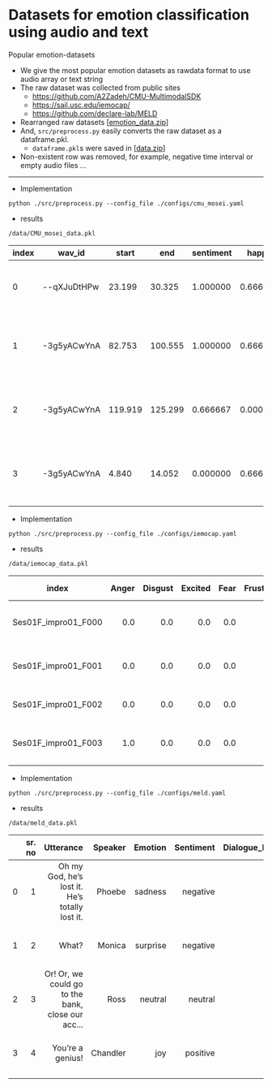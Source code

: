 # Datasets for emotion classification using audio and text
Popular emotion-datasets

- We give the most popular emotion datasets as rawdata format to use audio array or text string
- The raw dataset was collected from public sites
    - https://github.com/A2Zadeh/CMU-MultimodalSDK
    - https://sail.usc.edu/iemocap/
    - https://github.com/declare-lab/MELD
- Rearranged raw datasets [[emotion_data.zip]()] 
- And, `src/preprocess.py` easily converts the raw dataset as a dataframe.pkl.
    - `dataframe.pkl`s were saved in [[data.zip]()]
- Non-existent row was removed, for example, negative time interval or empty audio files ...
---

- Implementation

```shell
python ./src/preprocess.py --config_file ./configs/cmu_mosei.yaml
```

- results

```
/data/CMU_mosei_data.pkl
```


| index | wav_id      | start   | end     | sentiment | happy    | sad      | anger | surprise | disgust | fear     | split | text                                              | audio                                             |
|-------|-------------|---------|---------|-----------|----------|----------|-------|----------|---------|----------|-------|---------------------------------------------------|---------------------------------------------------|
| 0     | --qXJuDtHPw | 23.199  | 30.325  | 1.000000  | 0.666667 | 0.000000 | 0.0   | 0.0      | 0.0     | 0.000000 | valid | I see that a writer is somebody who has an inc... | [0.025634766, 0.03857422, 0.051208496, 0.04162... |
| 1     | -3g5yACwYnA | 82.753  | 100.555 | 1.000000  | 0.666667 | 0.666667 | 0.0   | 0.0      | 0.0     | 0.666667 | train | Key is part of the people that we use to solve... | [0.00033569336, -0.0002746582, 0.0005493164, 0... |
| 2     | -3g5yACwYnA | 119.919 | 125.299 | 0.666667  | 0.000000 | 0.000000 | 0.0   | 0.0      | 0.0     | 0.000000 | train | They've been able to find solutions or at leas... | [-0.0064086914, -0.007507324, -0.0072021484, -... |
| 3     | -3g5yACwYnA | 4.840   | 14.052  | 0.000000  | 0.666667 | 0.666667 | 0.0   | 0.0      | 0.0     | 0.333333 | train | Key Polymer brings a technical aspect to our o... | [9.1552734e-05, 0.0002746582, 0.00088500977, 0... |

- Implementation

```shell
python ./src/preprocess.py --config_file ./configs/iemocap.yaml
```
- results

```
/data/iemocap_data.pkl
```

|        index        | Anger | Disgust | Excited | Fear | Frustration | Happiness | Neutral state | Other | Sadness | Surprise |                text |                                             audio |
|:-------------------:|------:|--------:|--------:|-----:|------------:|----------:|--------------:|------:|--------:|---------:|--------------------:|--------------------------------------------------:|
| Ses01F_impro01_F000 |   0.0 |     0.0 |     0.0 |  0.0 |         0.0 |       0.0 |           3.0 |   0.0 |     0.0 |      0.0 |          Excuse me. | [-0.0050354004, -0.0049743652, -0.0038146973, ... |
| Ses01F_impro01_F001 |   0.0 |     0.0 |     0.0 |  0.0 |         0.0 |       0.0 |           3.0 |   0.0 |     0.0 |      0.0 |               Yeah. | [0.0009460449, -0.0009460449, -0.0007019043, -... |
| Ses01F_impro01_F002 |   0.0 |     0.0 |     0.0 |  0.0 |         0.0 |       0.0 |           2.0 |   0.0 |     0.0 |      1.0 | Is there a problem? | [-0.00036621094, -0.00015258789, 0.0004272461,... |
| Ses01F_impro01_F003 |   1.0 |     0.0 |     0.0 |  0.0 |         1.0 |       0.0 |           1.0 |   0.0 |     0.0 |      0.0 |            You did. | [-0.0048828125, -0.0046691895, -0.005279541, -... |

- Implementation


```shell
python ./src/preprocess.py --config_file ./configs/meld.yaml
```

- results

```
/data/meld_data.pkl
```

|   | sr. no |                                         Utterance |  Speaker |  Emotion | Sentiment | Dialogue_ID | Utterance_ID | Season | Episode |    StartTime |      EndTime | part |                                             audio |
|--:|-------:|--------------------------------------------------:|---------:|---------:|----------:|------------:|-------------:|-------:|--------:|-------------:|-------------:|-----:|--------------------------------------------------:|
| 0 |      1 |    Oh my God, he’s lost it. He’s totally lost it. |   Phoebe |  sadness |  negative |           0 |            0 |      4 |       7 | 00:20:57,256 | 00:21:00,049 |  dev | [-0.02835083, -0.039916992, -0.04159546, -0.03... |
| 1 |      2 |                                             What? |   Monica | surprise |  negative |           0 |            1 |      4 |       7 | 00:21:01,927 | 00:21:03,261 |  dev | [0.005004883, 0.007507324, 0.009735107, 0.0095... |
| 2 |      3 | Or! Or, we could go to the bank, close our acc... |     Ross |  neutral |   neutral |           1 |            0 |      4 |       4 | 00:12:24,660 | 00:12:30,915 |  dev | [3.0517578e-05, 0.000579834, 0.0013122559, 0.0... |
| 3 |      4 |                                  You’re a genius! | Chandler |      joy |  positive |           1 |            1 |      4 |       4 | 00:12:32,334 | 00:12:33,960 |  dev | [-0.0022583008, -0.0010375977, 0.00289917, 0.0... |
|   |        |                                                   |          |          |           |             |              |        |         |              |              |      |                                                   |
